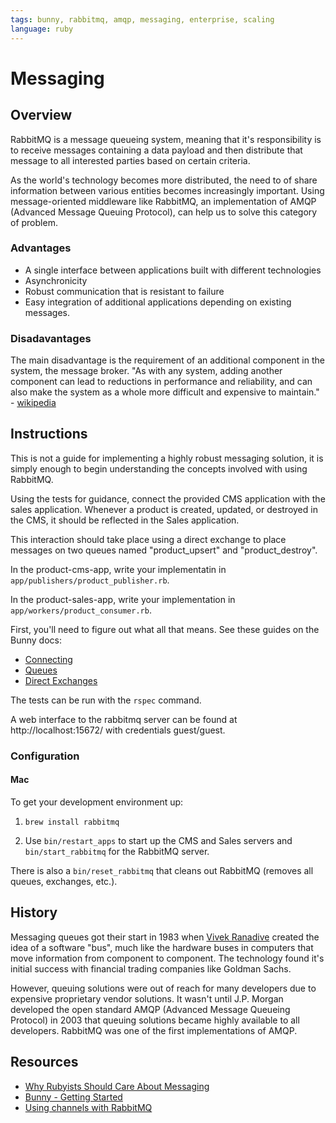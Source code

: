 ```yaml
---
tags: bunny, rabbitmq, amqp, messaging, enterprise, scaling
language: ruby
---
```


# Messaging

## Overview

RabbitMQ is a message queueing system, meaning that it's responsibility is to receive messages containing a data payload and then distribute that message to all interested parties based on certain criteria.

As the world's technology becomes more distributed, the need to
of share information between various entities becomes increasingly
important. Using message-oriented middleware like RabbitMQ, an
implementation of AMQP (Advanced Message Queuing Protocol), can help us to
solve this category of problem.

### Advantages

* A single interface between applications built with different
technologies
* Asynchronicity
* Robust communication that is resistant to failure
* Easy integration of additional applications depending on existing
messages.

### Disadavantages
The main disadvantage is the requirement of an additional component in
the system, the message broker.
"As with any system, adding another component can lead to reductions in performance and reliability, and can also make the system as a whole more difficult and expensive to maintain." - [wikipedia](http://en.wikipedia.org/wiki/Message-oriented_middleware#Disadvantages)

## Instructions

This is not a guide for implementing a highly robust messaging solution,
it is simply enough to begin understanding the concepts involved with using
RabbitMQ.

Using the tests for guidance, connect the provided CMS application with
the sales application. Whenever a product is created, updated, or
destroyed in the CMS, it should be reflected in the Sales application.

This interaction should take place using a direct exchange to place
messages on two queues named "product_upsert" and "product_destroy".

In the product-cms-app, write your implementatin in `app/publishers/product_publisher.rb`.

In the product-sales-app, write your implementation in `app/workers/product_consumer.rb`.

First, you'll need to figure out what all that means. See these guides
on the Bunny docs:

* [Connecting](http://rubybunny.info/articles/connecting.html)
* [Queues](http://rubybunny.info/articles/queues.html)
* [Direct Exchanges](http://rubybunny.info/articles/exchanges.html#direct_exchanges)

The tests can be run with the `rspec` command.

A web interface to the rabbitmq server can be found at
http://localhost:15672/ with credentials guest/guest.

### Configuration

#### Mac

To get your development environment up:

1. `brew install rabbitmq`

2. Use `bin/restart_apps` to start up the CMS and Sales servers and `bin/start_rabbitmq` for the RabbitMQ server.

There is also a `bin/reset_rabbitmq` that cleans out RabbitMQ (removes all
queues, exchanges, etc.).

## History
Messaging queues got their start in 1983 when
[Vivek Ranadive](http://en.wikipedia.org/wiki/Vivek_Ranadiv%C3%A9) created the
idea of a software "bus", much like the hardware buses in computers that
move information from component to component. The technology found it's initial
success with financial trading companies like Goldman Sachs.

However, queuing solutions were out of reach for many developers due to
expensive proprietary vendor solutions. It wasn't until J.P. Morgan developed
the open standard AMQP (Advanced Message Queueing Protocol) in 2003 that
queuing solutions became highly available to all developers. RabbitMQ
was one of the first implementations of AMQP.

## Resources
* [Why Rubyists Should Care About Messaging](http://www.rubyinside.com/why-rubyists-should-care-about-messaging-a-high-level-intro-5017.html)
* [Bunny - Getting Started](http://rubybunny.info/articles/getting_started.html)
* [Using channels with RabbitMQ](http://derickbailey.com/2014/03/26/2-lessons-learned-and-3-resources-for-for-learning-rabbitmq-on-nodejs/)
